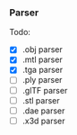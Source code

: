 ### Parser
Todo:
- [x] .obj parser
- [x] .mtl parser
- [x] .tga parser
- [ ] .ply parser
- [ ] .glTF parser
- [ ] .stl parser
- [ ] .dae parser
- [ ] .x3d parser